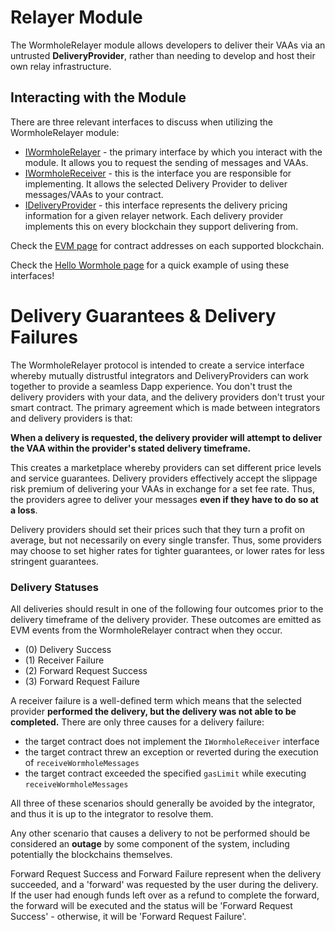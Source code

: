 # Relayer Module

The WormholeRelayer module allows developers to deliver their VAAs via an untrusted **DeliveryProvider**, rather than needing to develop and host their own relay infrastructure.

## Interacting with the Module

There are three relevant interfaces to discuss when utilizing the WormholeRelayer module:

- [IWormholeRelayer](https://github.com/wormhole-foundation/wormhole/blob/main/ethereum/contracts/interfaces/relayer/IWormholeRelayer.sol) - the primary interface by which you interact with the module. It allows you to request the sending of messages and VAAs.
- [IWormholeReceiver](https://github.com/wormhole-foundation/wormhole/blob/main/ethereum/contracts/interfaces/relayer/IWormholeReceiver.sol) - this is the interface you are responsible for implementing. It allows the selected Delivery Provider to deliver messages/VAAs to your contract.
- [IDeliveryProvider](https://github.com/wormhole-foundation/wormhole/blob/main/ethereum/contracts/interfaces/relayer/IDeliveryProvider.sol) - this interface represents the delivery pricing information for a given relayer network. Each delivery provider implements this on every blockchain they support delivering from.

Check the [EVM page](../evm/README.md) for contract addresses on each supported blockchain.

Check the [Hello Wormhole page](../../../tutorials/quick-start/hello-wormhole/README.md) for a quick example of using these interfaces!

# Delivery Guarantees & Delivery Failures

The WormholeRelayer protocol is intended to create a service interface whereby mutually distrustful integrators and DeliveryProviders can work together to provide a seamless Dapp experience. You don't trust the delivery providers with your data, and the delivery providers don't trust your smart contract. The primary agreement which is made between integrators and delivery providers is that:

**When a delivery is requested, the delivery provider will attempt to deliver the VAA within the provider's stated delivery timeframe.**

This creates a marketplace whereby providers can set different price levels and service guarantees. Delivery providers effectively accept the slippage risk premium of delivering your VAAs in exchange for a set fee rate. Thus, the providers agree to deliver your messages **even if they have to do so at a loss**.

Delivery providers should set their prices such that they turn a profit on average, but not necessarily on every single transfer. Thus, some providers may choose to set higher rates for tighter guarantees, or lower rates for less stringent guarantees.


### Delivery Statuses

All deliveries should result in one of the following four outcomes prior to the delivery timeframe of the delivery provider. These outcomes are emitted as EVM events from the WormholeRelayer contract when they occur.

- (0) Delivery Success
- (1) Receiver Failure
- (2) Forward Request Success
- (3) Forward Request Failure

A receiver failure is a well-defined term which means that the selected provider **performed the delivery, but the delivery was not able to be completed.** There are only three causes for a delivery failure:

- the target contract does not implement the `IWormholeReceiver` interface
- the target contract threw an exception or reverted during the execution of `receiveWormholeMessages`
- the target contract exceeded the specified `gasLimit` while executing `receiveWormholeMessages`

All three of these scenarios should generally be avoided by the integrator, and thus it is up to the integrator to resolve them.

Any other scenario that causes a delivery to not be performed should be considered an **outage** by some component of the system, including potentially the blockchains themselves.

Forward Request Success and Forward Failure represent when the delivery succeeded, and a 'forward' was requested by the user during the delivery. If the user had enough funds left over as a refund to complete the forward, the forward will be executed and the status will be 'Forward Request Success' - otherwise, it will be 'Forward Request Failure'.
